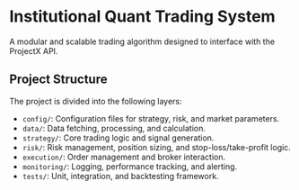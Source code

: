# Institutional Quant Trading System

A modular and scalable trading algorithm designed to interface with the ProjectX API.

## Project Structure

The project is divided into the following layers:

-   `config/`: Configuration files for strategy, risk, and market parameters.
-   `data/`: Data fetching, processing, and calculation.
-   `strategy/`: Core trading logic and signal generation.
-   `risk/`: Risk management, position sizing, and stop-loss/take-profit logic.
-   `execution/`: Order management and broker interaction.
-   `monitoring/`: Logging, performance tracking, and alerting.
-   `tests/`: Unit, integration, and backtesting framework.
